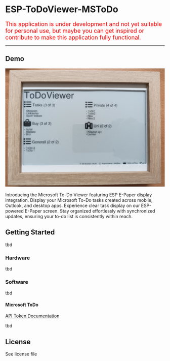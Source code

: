 # ESP-ToDoViewer-MSToDo

<span style="color: red; font-size: 18px;">This application is under development and not yet suitable for personal use, but maybe you can get inspired or contribute to make this application fully functional.</span>

---

## Demo
![](doc/demo-1.jpg)

Introducing the Microsoft To-Do Viewer featuring ESP E-Paper display integration. Display your Microsoft To-Do tasks created across mobile, Outlook, and desktop apps. Experience clear task display on our ESP-powered E-Paper screen. Stay organized effortlessly with synchronized updates, ensuring your to-do list is consistently within reach.

## Getting Started
tbd

### Hardware
tbd

### Software
tbd

#### Microsoft ToDo

[API Token Documentation](https://learn.microsoft.com/en-us/graph/auth-v2-user?tabs=http)

tbd

## License
See license file